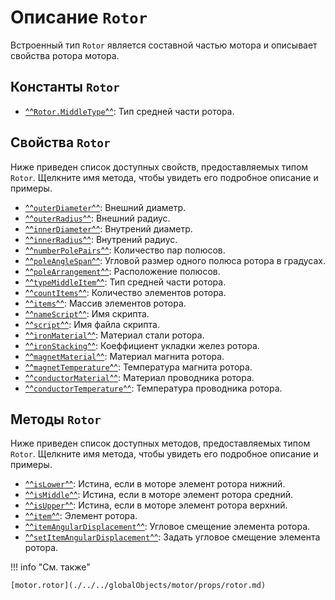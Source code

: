 # Описание `Rotor`
Встроенный тип `Rotor` является составной частью мотора и описывает свойства ротора мотора.

## Константы `Rotor`
- [^^`Rotor.MiddleType`^^](./constants/MiddleType.md): Тип средней части ротора.

## Свойства `Rotor`
Ниже приведен список доступных свойств, предоставляемых типом `Rotor`. Щелкните имя метода, чтобы увидеть его подробное описание и примеры.

- [^^`outerDiameter`^^](./props/outerDiameter.md): Внешний диаметр.
- [^^`outerRadius`^^](./props/outerRadius.md): Внешний радиус.
- [^^`innerDiameter`^^](./props/outerDiameter.md): Внутрений диаметр.
- [^^`innerRadius`^^](./props/outerRadius.md): Внутрений радиус.
- [^^`numberPolePairs`^^](./props/numberPolePairs.md): Количество пар полюсов.
- [^^`poleAngleSpan`^^](./props/poleAngleSpan.md): Угловой размер одного полюса ротора в градусах.
- [^^`poleArrangement`^^](./props/poleArrangement.md): Расположение полюсов.
- [^^`typeMiddleItem`^^](./props/typeMiddleItem.md): Тип средней части ротора.
- [^^`countItems`^^](./props/countItems.md): Количество элементов ротора.
- [^^`items`^^](./props/items.md): Массив элементов ротора.
- [^^`nameScript`^^](./props/nameScript.md): Имя скрипта.
- [^^`script`^^](./props/script.md): Имя файла скрипта.
- [^^`ironMaterial`^^](./props/ironMaterial.md): Материал стали ротора.
- [^^`ironStacking`^^](./props/ironStacking.md): Коеффициент укладки желез ротора.
- [^^`magnetMaterial`^^](./props/magnetMaterial.md): Материал магнита ротора.
- [^^`magnetTemperature`^^](./props/magnetTemperature.md): Температура магнита ротора.
- [^^`conductorMaterial`^^](./props/conductorMaterial.md): Материал проводника ротора.
- [^^`conductorTemperature`^^](./props/conductorTemperature.md): Температура проводника ротора.

## Методы `Rotor`
Ниже приведен список доступных методов, предоставляемых типом `Rotor`. Щелкните имя метода, чтобы увидеть его подробное описание и примеры.

- [^^`isLower`^^](./methods/isLower.md): Истина, если в моторе элемент ротора нижний.
- [^^`isMiddle`^^](./methods/isMiddle.md):  Истина, если в моторе элемент ротора средний.
- [^^`isUpper`^^](./methods/isUpper.md):  Истина, если в моторе элемент ротора верхний.
- [^^`item`^^](./methods/item.md): Элемент ротора.
- [^^`itemAngularDisplacement`^^](./methods/itemAngularDisplacement.md): Угловое смещение элемента ротора.
- [^^`setItemAngularDisplacement`^^](./methods/setItemAngularDisplacement.md): Задать угловое смещение элемента ротора.

!!! info "См. также"

    [motor.rotor](./../../globalObjects/motor/props/rotor.md)
